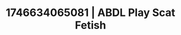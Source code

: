 ---
categories:
- Tasteful nudity
- Lustful narration
- AI-generated
- Full-body chills
- Glowing skin
- Raw connection
- ASMR
- Cosplay
image: /assets/images/1746634065081.jpg
layout: post
seo:
  description: Featured content with artistic Scat Fetish, ABDL Play. HD images available.
  keywords: Scat Fetish, ABDL Play
  og_image: /assets/images/1746634065081.jpg
  schema_type: VisualArtwork
tags:
- ABDL Play
- Scat Fetish
- '#1746634065081'
title: 1746634065081 | ABDL Play Scat Fetish
---